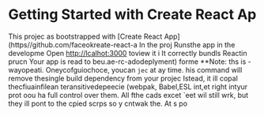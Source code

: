 # Getting Started with Create React Ap
This projec as bootstrapped with
[Create React App](https//github.com/faceokreate-react-a
In the proj
Runsthe app in the developme
Open [http://lcalhot:3000](ttp://ocahost:3000) toview it i
It correctly bundls Reactin prucn
Your app is read to beu.ae-rc-adodeplyment) forme 
**Note: ths is  -wayopeati. Oneycofguiochoce, youcan `jec` at ay time. his command will remove thesingle build dependency from your projec
Istead, it ill copal thecfiuainfilean teransitivedepeecie (webpak, Babel,ESL
int,et right intyur prot oou ha
full control over them. All fthe cads excet `eet wil still wrk, but they ill 
pont to the cpied scrps so y cntwak the. At s po
